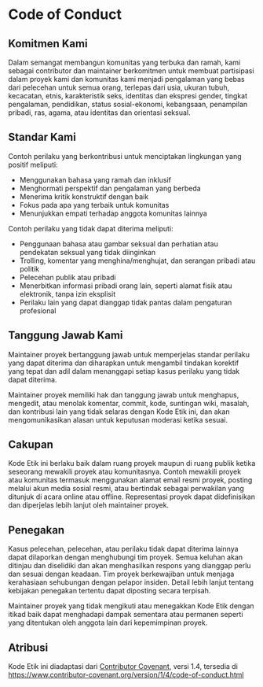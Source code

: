 # Code of Conduct

## Komitmen Kami

Dalam semangat membangun komunitas yang terbuka dan ramah, kami sebagai contributor dan maintainer berkomitmen untuk membuat partisipasi dalam proyek kami dan komunitas kami menjadi pengalaman yang bebas dari pelecehan untuk semua orang, terlepas dari usia, ukuran tubuh, kecacatan, etnis, karakteristik seks, identitas dan ekspresi gender, tingkat pengalaman, pendidikan, status sosial-ekonomi, kebangsaan, penampilan pribadi, ras, agama, atau identitas dan orientasi seksual.

## Standar Kami

Contoh perilaku yang berkontribusi untuk menciptakan lingkungan yang positif meliputi:

* Menggunakan bahasa yang ramah dan inklusif
* Menghormati perspektif dan pengalaman yang berbeda
* Menerima kritik konstruktif dengan baik
* Fokus pada apa yang terbaik untuk komunitas
* Menunjukkan empati terhadap anggota komunitas lainnya

Contoh perilaku yang tidak dapat diterima meliputi:

* Penggunaan bahasa atau gambar seksual dan perhatian atau pendekatan seksual yang tidak diinginkan
* Trolling, komentar yang menghina/menghujat, dan serangan pribadi atau politik
* Pelecehan publik atau pribadi
* Menerbitkan informasi pribadi orang lain, seperti alamat fisik atau elektronik, tanpa izin eksplisit
* Perilaku lain yang dapat dianggap tidak pantas dalam pengaturan profesional

## Tanggung Jawab Kami

Maintainer proyek bertanggung jawab untuk memperjelas standar perilaku yang dapat diterima dan diharapkan untuk mengambil tindakan korektif yang tepat dan adil dalam menanggapi setiap kasus perilaku yang tidak dapat diterima.

Maintainer proyek memiliki hak dan tanggung jawab untuk menghapus, mengedit, atau menolak komentar, commit, kode, suntingan wiki, masalah, dan kontribusi lain yang tidak selaras dengan Kode Etik ini, dan akan mengomunikasikan alasan untuk keputusan moderasi ketika sesuai.

## Cakupan

Kode Etik ini berlaku baik dalam ruang proyek maupun di ruang publik ketika seseorang mewakili proyek atau komunitasnya. Contoh mewakili proyek atau komunitas termasuk menggunakan alamat email resmi proyek, posting melalui akun media sosial resmi, atau bertindak sebagai perwakilan yang ditunjuk di acara online atau offline. Representasi proyek dapat didefinisikan dan diperjelas lebih lanjut oleh maintainer proyek.

## Penegakan

Kasus pelecehan, pelecehan, atau perilaku tidak dapat diterima lainnya dapat dilaporkan dengan menghubungi tim proyek. Semua keluhan akan ditinjau dan diselidiki dan akan menghasilkan respons yang dianggap perlu dan sesuai dengan keadaan. Tim proyek berkewajiban untuk menjaga kerahasiaan sehubungan dengan pelapor insiden. Detail lebih lanjut tentang kebijakan penegakan tertentu dapat diposting secara terpisah.

Maintainer proyek yang tidak mengikuti atau menegakkan Kode Etik dengan itikad baik dapat menghadapi dampak sementara atau permanen seperti yang ditentukan oleh anggota lain dari kepemimpinan proyek.

## Atribusi

Kode Etik ini diadaptasi dari [Contributor Covenant][homepage], versi 1.4, tersedia di https://www.contributor-covenant.org/version/1/4/code-of-conduct.html

[homepage]: https://www.contributor-covenant.org
